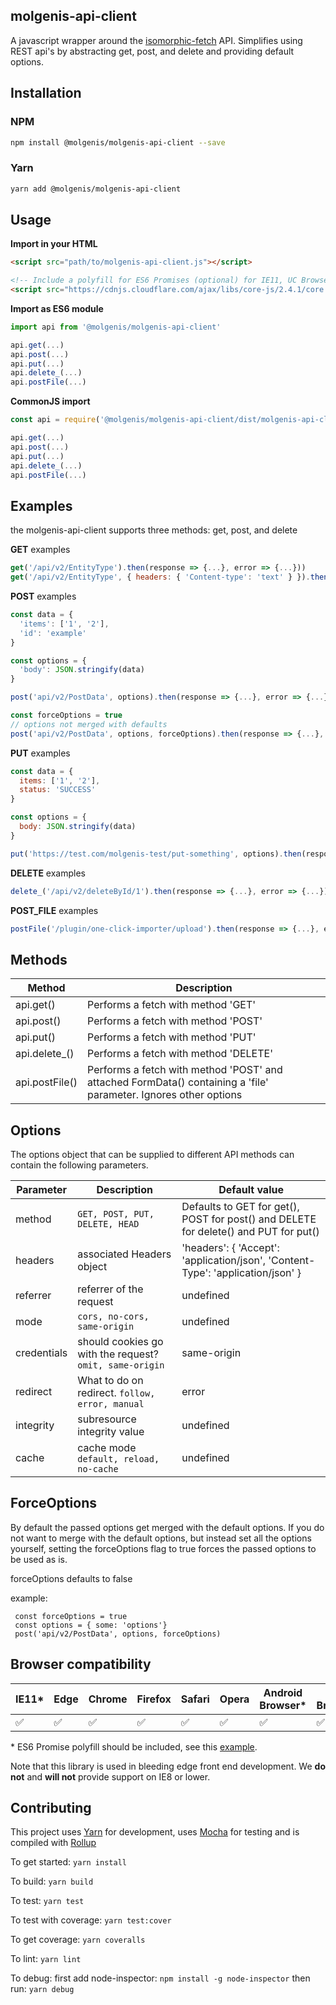 molgenis-api-client
-------------------
A javascript wrapper around the [isomorphic-fetch](https://github.com/matthew-andrews/isomorphic-fetch) API.
Simplifies using REST api's by abstracting get, post, and delete and providing default options.

Installation
------------

### NPM
```bash
npm install @molgenis/molgenis-api-client --save
```

### Yarn
```bash
yarn add @molgenis/molgenis-api-client
```

Usage
-----

__Import in your HTML__
```html
<script src="path/to/molgenis-api-client.js"></script>

<!-- Include a polyfill for ES6 Promises (optional) for IE11, UC Browser and Android browser support -->
<script src="https://cdnjs.cloudflare.com/ajax/libs/core-js/2.4.1/core.js"></script>
```

__Import as ES6 module__
```js
import api from '@molgenis/molgenis-api-client'

api.get(...)
api.post(...)
api.put(...)
api.delete_(...)
api.postFile(...)
```

__CommonJS import__
```js
const api = require('@molgenis/molgenis-api-client/dist/molgenis-api-client.js')

api.get(...)
api.post(...)
api.put(...)
api.delete_(...)
api.postFile(...)
```

Examples
--------

the molgenis-api-client supports three methods: get, post, and delete

__GET__ examples

```js
get('/api/v2/EntityType').then(response => {...}, error => {...}))
get('/api/v2/EntityType', { headers: { 'Content-type': 'text' } }).then(response => {...}, error => {...})
```

__POST__ examples

```js
const data = {
  'items': ['1', '2'],
  'id': 'example'
}

const options = {
  'body': JSON.stringify(data)
}

post('api/v2/PostData', options).then(response => {...}, error => {...})

const forceOptions = true
// options not merged with defaults
post('api/v2/PostData', options, forceOptions).then(response => {...}, error => {...}) 
```
__PUT__ examples

```js
const data = {
  items: ['1', '2'],
  status: 'SUCCESS'
}

const options = {
  body: JSON.stringify(data)
}

put('https://test.com/molgenis-test/put-something', options).then(response => {...}, error => {...})
```

__DELETE__ examples

```js
delete_('/api/v2/deleteById/1').then(response => {...}, error => {...})
```

__POST_FILE__ examples
```js
postFile('/plugin/one-click-importer/upload').then(response => {...}, error => {...})
```

Methods
-------

| Method | Description |
|--------|-------------|
| api.get() | Performs a fetch with method 'GET' |
| api.post() | Performs a fetch with method 'POST' |
| api.put() | Performs a fetch with method 'PUT' |
| api.delete_() | Performs a fetch with method 'DELETE' |
| api.postFile() | Performs a fetch with method 'POST' and attached FormData() containing a 'file' parameter. Ignores other options |

Options
-------

The options object that can be supplied to different API methods can contain the following parameters.

| Parameter | Description | Default value |
|-----------|-------------|---------------|
| method | `GET, POST, PUT, DELETE, HEAD` | Defaults to GET for get(), POST for post() and DELETE for delete() and PUT for put() |
| headers | associated Headers object | 'headers': { 'Accept': 'application/json', 'Content-Type': 'application/json' } |
| referrer | referrer of the request | undefined |
| mode | `cors, no-cors, same-origin` | undefined |
| credentials | should cookies go with the request? `omit, same-origin` | same-origin |
| redirect | What to do on redirect. `follow, error, manual` | error |
| integrity | subresource integrity value | undefined |
| cache | cache mode `default, reload, no-cache` | undefined |


ForceOptions
---------
By default the passed options get merged with the default options.
If you do not want to merge with the default options, but instead set all the options yourself,
setting the forceOptions flag to true forces the passed options to be used as is.

forceOptions defaults to false

example:
```
 const forceOptions = true
 const options = { some: 'options'}
 post('api/v2/PostData', options, forceOptions)
 ```

Browser compatibility
---------------------

| IE11* | Edge | Chrome | Firefox | Safari | Opera | Android Browser* | UC Browser* |
|-------|------|--------|---------|--------|-------|------------------|-------------|
|  ✅   |   ✅  |   ✅   |     ✅   |   ✅   |    ✅   |        ✅        |      ✅      |


\* ES6 Promise polyfill should be included, see this [example](#usage).

Note that this library is used in bleeding edge front end development. We __do not__ and __will not__ provide support on IE8 or lower.

Contributing
------------

This project uses [Yarn](https://yarnpkg.com) for development, uses [Mocha](https://mochajs.org/
) for testing and is compiled with [Rollup](https://rollupjs.org/)

To get started: `yarn install`

To build: `yarn build`

To test: `yarn test`

To test with coverage: `yarn test:cover`

To get coverage: `yarn coveralls`

To lint: `yarn lint`

To debug:
 first add node-inspector: `npm install -g node-inspector`
 then run: `yarn debug`
